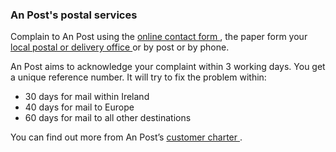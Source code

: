 ###  **An Post's postal services**

Complain to An Post using the [ online contact form
](https://www.anpost.com/Help-Support/Contact-Us) , the paper form your [
local postal or delivery office ](https://www.anpost.com/Store-Locator) or by
post or by phone.

An Post aims to acknowledge your complaint within 3 working days. You get a
unique reference number. It will try to fix the problem within:

  * 30 days for mail within Ireland 
  * 40 days for mail to Europe 
  * 60 days for mail to all other destinations 

You can find out more from An Post’s [ customer charter
](https://www.anpost.com/Customer-Charter) .
